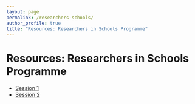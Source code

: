 ```yaml
---
layout: page
permalink: /researchers-schools/
author_profile: true
title: "Resources: Researchers in Schools Programme"
---
```


# Resources: Researchers in Schools Programme

- [Session 1](/files/ResearchersSchools/ArkActon_Session1.pdf)
- [Session 2](/files/ResearchersSchools/ArkActon_Session2.txt)
  